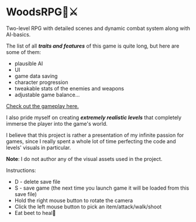 # WoodsRPG🌲⚔
Two-level RPG with detailed scenes and dynamic combat system along with AI-basics. 

The list of all ***traits and features*** of this game is quite long, but here are some of them:
 - plausible AI
 - UI
 - game data saving 
 - character progression
 - tweakable stats of the enemies and weapons  
 - adjustable game balance…

[Check out the gameplay here.](https://youtu.be/WE6O2VQ0vOI)

I also pride myself on creating ***extremely realistic levels*** that completely immerse the player into the game's world.

I believe that this project is rather a presentation of my infinite passion for games, since I really spent a whole lot of time perfecting the code and levels' visuals in particular. 

**Note**: I do not author any of the visual assets used in the project.

Instructions: 
 - D - delete save file 
 - S - save game (the next time you launch game it will be loaded from this save file)
 - Hold the right mouse button to rotate the camera 
 - Click the left mouse button to pick an item/attack/walk/shoot 
 - Eat beet to heal🥗
